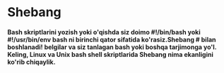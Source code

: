 # Shebang


#### Bash skriptlarini yozish yoki o'qishda siz doimo #!/bin/bash yoki #!/usr/bin/env bash ni birinchi qator sifatida ko'rasiz.Shebang # bilan boshlanadi! belgilar va siz tanlagan bash yoki boshqa tarjimonga yo'l. Keling, Linux va Unix bash shell skriptlarida Shebang nima ekanligini ko'rib chiqaylik.
